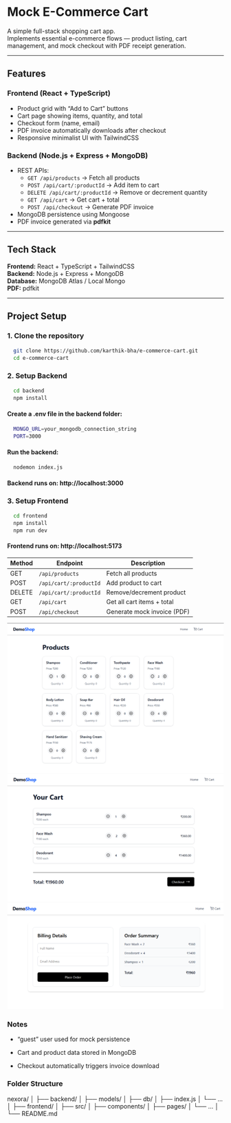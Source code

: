 # Mock E-Commerce Cart 

A simple full-stack shopping cart app.  
Implements essential e-commerce flows — product listing, cart management, and mock checkout with PDF receipt generation.

---

## Features

### Frontend (React + TypeScript)
- Product grid with “Add to Cart” buttons  
- Cart page showing items, quantity, and total  
- Checkout form (name, email)  
- PDF invoice automatically downloads after checkout  
- Responsive minimalist UI with TailwindCSS  

### Backend (Node.js + Express + MongoDB)
- REST APIs:
  - `GET /api/products` → Fetch all products  
  - `POST /api/cart/:productId` → Add item to cart  
  - `DELETE /api/cart/:productId` → Remove or decrement quantity  
  - `GET /api/cart` → Get cart + total  
  - `POST /api/checkout` → Generate PDF invoice  
- MongoDB persistence using Mongoose  
- PDF invoice generated via **pdfkit**

---

## Tech Stack

**Frontend:** React + TypeScript + TailwindCSS  
**Backend:** Node.js + Express + MongoDB  
**Database:** MongoDB Atlas / Local Mongo  
**PDF:** pdfkit  

---

## Project Setup

### 1️. Clone the repository
```bash
  git clone https://github.com/karthik-bha/e-commerce-cart.git
  cd e-commerce-cart
```

### 2. Setup Backend
```bash
  cd backend
  npm install
```
#### Create a .env file in the backend folder:
```bash
  MONGO_URL=your_mongodb_connection_string
  PORT=3000
```
#### Run the backend:
```bash
  nodemon index.js
```
#### Backend runs on: http://localhost:3000

### 3. Setup Frontend
```bash
  cd frontend
  npm install
  npm run dev
```

#### Frontend runs on: http://localhost:5173

| Method | Endpoint               | Description                 |
| ------ | ---------------------- | --------------------------- |
| GET    | `/api/products`        | Fetch all products          |
| POST   | `/api/cart/:productId` | Add product to cart         |
| DELETE | `/api/cart/:productId` | Remove/decrement product    |
| GET    | `/api/cart`            | Get all cart items + total  |
| POST   | `/api/checkout`        | Generate mock invoice (PDF) |

![Product Listing](image.png)
![Cart Page](image-1.png)
![Checkout Page](image-2.png)

 ### Notes

  - “guest” user used for mock persistence

  - Cart and product data stored in MongoDB

  - Checkout automatically triggers invoice download
  
### Folder Structure
nexora/
│
├── backend/
│   ├── models/
│   ├── db/
│   ├── index.js
│   └── ...
│
├── frontend/
│   ├── src/
│   ├── components/
│   ├── pages/
│   └── ...
│
└── README.md


